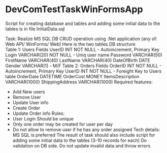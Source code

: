 # DevComTestTaskWinFormsApp

Script for creating database and tables and adding some initial data to the tables is in file InitialData.sql


Task:
Realize MS SQL DB CRUD operation using .Net application (any of: Web API/ WinForms/ Web) 
Here is the two tables DB structure   
Table 1: Users
Fields
  UserID INT NOT NULL - Autoincrement, Primary Key
  Login VARCHAR(20) NOT NULL - Uniq user name
  Password VARCHAR(50)    
  FirstName VARCHAR(40)
  LastName VARCHAR(40)
  DateOfBirth DATE
  Gender VARCHAR(1) - M/F
Table 2: Orders 
Fields
    OrderID  INT NOT NULL - Autoincrement, Primary Key
    UserID INT NOT NULL - Foreight Key to Users table
    OrderDate  DATETIME
	OrderCost  MONEY
	ItemsDescription  VARCHAR(1000)
	ShippingAddress  VARCHAR(1000)
Required features:
 - Add New users
 - Remove User
 - Update User info
 - Create Order
 - Update Order info
Rules:
 - User Login Should be unique
 - Only one order may be created for user per day
 - Do not allow to remove user if he has any order assigned
Tech details: MS SQL is preferred
The result of task should also include script for adding some initial data to the tables (3-10 records for each) Do validation on DB side. Do not update invalid data and throw errors
